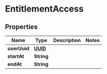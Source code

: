 

# EntitlementAccess

## Properties

Name | Type | Description | Notes
------------ | ------------- | ------------- | -------------
**userUuid** | [**UUID**](UUID.md) |  | 
**startAt** | **String** |  | 
**endAt** | **String** |  | 





